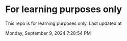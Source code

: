 # For learning purposes only
This repo is for learning purposes only.
Last updated at

Monday, September 9, 2024 7:28:54 PM

